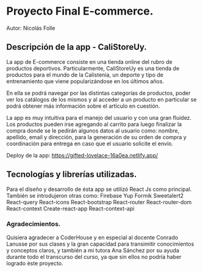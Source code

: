 # Proyecto Final E-commerce.
Autor: Nicolás Folle

## Descripción de la app - CaliStoreUy.
La app de E-commerce consiste en una tienda online del rubro de productos deportivos. Particularmente, CaliStoreUy es una tienda de productos para el mundo de la Calistenia, un deporte y tipo de entrenamiento que viene popularizándose en los últimos años. 

En ella se podrá navegar por las distintas categorías de productos, poder ver los catálogos de los mismos y al acceder a un producto en particular se podrá obtener más información sobre el artículo en cuestión. 

La app es muy intuitiva para el manejo del usuario y con una gran fluidez. Los productos pueden irse agregando al carrito para luego finalizar la compra donde se le pedirán algunos datos al usuario como: nombre, apellido, email y dirección, para la generación de su orden de compra y coordinación para entrega en caso que el usuario solicite el envío.

Deploy de la app: https://gifted-lovelace-16a0ea.netlify.app/

## Tecnologías y librerías utilizadas.
Para el diseño y desarrollo de ésta app se utilizó React Js como principal.
También se introdujeron otras como: Firebase
                                    Yup
                                    Formik
                                    Sweetalert2
                                    React-query
                                    React-icons
                                    React-bootstrap
                                    React-router
                                    React-router-dom
                                    React-context
                                    Create-react-app
                                    React-context-api

### Agradecimientos.
Quisiera agradecer a CoderHouse y en especial al docente Conrado Lanusse por sus clases y la gran capacidad para transimitir conocimientos y conceptos claros, y también a mi tutora Ana Sánchez por su ayuda durante todo el transcurso del curso, ya que sin ellos no podría haber logrado éste proyecto.